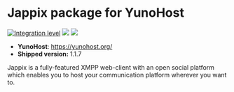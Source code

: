 # Jappix package for YunoHost

[![Integration level](https://dash.yunohost.org/integration/jappix.svg)](https://dash.yunohost.org/appci/app/jappix) ![](https://ci-apps.yunohost.org/ci/badges/jappix.status.svg) ![](https://ci-apps.yunohost.org/ci/badges/jappix.maintain.svg)

- **YunoHost**: https://yunohost.org/
- **Shipped version:** 1.1.7

Jappix is a fully-featured XMPP web-client with an open social platform which enables you to host your communication platform wherever you want to.
